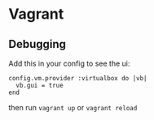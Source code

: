 # Vagrant

## Debugging

Add this in your config to see the ui:

```
config.vm.provider :virtualbox do |vb|
  vb.gui = true
end
```

then run `vagrant up` or `vagrant reload`
